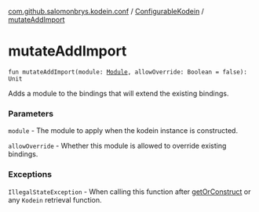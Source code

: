 [com.github.salomonbrys.kodein.conf](../index.md) / [ConfigurableKodein](index.md) / [mutateAddImport](.)

# mutateAddImport

`fun mutateAddImport(module: `[`Module`](../../com.github.salomonbrys.kodein/-kodein/-module/index.md)`, allowOverride: Boolean = false): Unit`

Adds a module to the bindings that will extend the existing bindings.

### Parameters

`module` - The module to apply when the kodein instance is constructed.

`allowOverride` - Whether this module is allowed to override existing bindings.

### Exceptions

`IllegalStateException` - When calling this function after [getOrConstruct](get-or-construct.md) or any `Kodein` retrieval function.